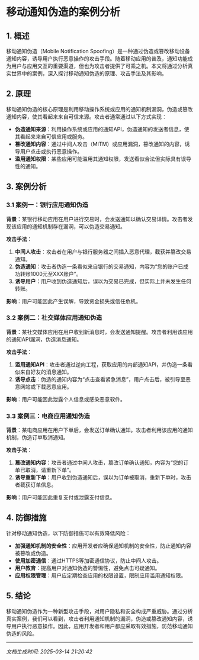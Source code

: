 # 移动通知伪造的案例分析

## 1. 概述

移动通知伪造（Mobile Notification Spoofing）是一种通过伪造或篡改移动设备通知内容，诱导用户执行恶意操作的攻击手段。随着移动应用的普及，通知功能成为用户与应用交互的重要渠道，但也为攻击者提供了可乘之机。本文将通过分析真实世界中的案例，深入探讨移动通知伪造的原理、攻击手法及其影响。

## 2. 原理

移动通知伪造的核心原理是利用移动操作系统或应用的通知机制漏洞，伪造或篡改通知内容，使其看起来来自可信来源。攻击者通常通过以下方式实现：

- **伪造通知来源**：利用操作系统或应用的通知API，伪造通知的发送者信息，使其看起来来自可信应用或服务。
- **篡改通知内容**：通过中间人攻击（MITM）或应用漏洞，篡改通知的内容，诱导用户点击或执行恶意操作。
- **滥用通知权限**：某些应用可能滥用其通知权限，发送看似合法但实际具有误导性的通知。

## 3. 案例分析

### 3.1 案例一：银行应用通知伪造

**背景**：某银行移动应用在用户进行交易时，会发送通知以确认交易详情。攻击者发现该应用的通知机制存在漏洞，可以伪造交易通知。

**攻击手法**：
1. **中间人攻击**：攻击者在用户与银行服务器之间插入恶意代理，截获并篡改交易通知。
2. **伪造通知**：攻击者伪造一条看似来自银行的交易通知，内容为“您的账户已成功转账1000元至XXX账户”。
3. **诱导用户**：用户收到伪造通知后，误以为交易已完成，但实际上并未发生任何转账。

**影响**：用户可能因此产生误解，导致资金损失或信任危机。

### 3.2 案例二：社交媒体应用通知伪造

**背景**：某社交媒体应用在用户收到新消息时，会发送通知提醒。攻击者利用该应用的通知API漏洞，伪造消息通知。

**攻击手法**：
1. **滥用通知API**：攻击者通过逆向工程，获取应用的内部通知API，并伪造一条看似来自好友的消息通知。
2. **诱导点击**：伪造的通知内容为“点击查看紧急消息”，用户点击后，被引导至恶意网站或下载恶意应用。

**影响**：用户可能因此泄露个人信息或感染恶意软件。

### 3.3 案例三：电商应用通知伪造

**背景**：某电商应用在用户下单后，会发送订单确认通知。攻击者利用该应用的通知机制，伪造订单取消通知。

**攻击手法**：
1. **篡改通知内容**：攻击者通过中间人攻击，篡改订单确认通知，内容为“您的订单已取消，请重新下单”。
2. **诱导重新下单**：用户收到伪造通知后，误以为订单被取消，重新下单时，攻击者截获订单信息。

**影响**：用户可能因此重复支付或泄露支付信息。

## 4. 防御措施

针对移动通知伪造，以下防御措施可以有效降低风险：

- **加强通知机制的安全性**：应用开发者应确保通知机制的安全性，防止通知内容被篡改或伪造。
- **使用加密通信**：通过HTTPS等加密通信协议，防止中间人攻击。
- **用户教育**：提高用户对通知伪造的警惕性，避免点击可疑通知。
- **应用权限管理**：用户应定期检查应用的权限设置，限制应用滥用通知权限。

## 5. 结论

移动通知伪造作为一种新型攻击手段，对用户隐私和安全构成严重威胁。通过分析真实案例，我们可以看到，攻击者利用通知机制的漏洞，伪造或篡改通知内容，诱导用户执行恶意操作。因此，应用开发者和用户都应采取有效措施，防范移动通知伪造的风险。

---

*文档生成时间: 2025-03-14 21:20:42*
